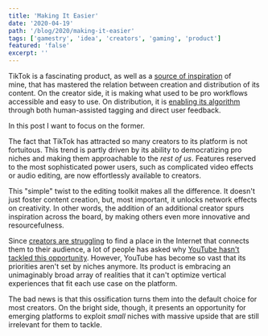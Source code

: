 ```yaml
---
title: 'Making It Easier'
date: '2020-04-19'
path: '/blog/2020/making-it-easier'
tags: ['gamestry', 'idea', 'creators', 'gaming', 'product']
featured: 'false'
excerpt: ''
---
```


TikTok is a fascinating product, as well as a [source of inspiration](/blog/2020/notes-tiktok) of mine, that has mastered the relation between creation and distribution of its content. On the creator side, it is making what used to be pro workflows accessible and easy to use. On distribution, it is [enabling its algorithm](/blog/2020/distribution-matters) through both human-assisted tagging and direct user feedback.

In this post I want to focus on the former.

The fact that TikTok has attracted so many creators to its platform is not fortuitous. This trend is partly driven by its ability to democratizing pro niches and making them approachable to the _rest of us_. Features reserved to the most sophisticated power users, such as complicated video effects or audio editing, are now effortlessly available to creators.

This "simple" twist to the editing toolkit makes all the difference. It doesn't just foster content creation, but, most important, it unlocks network effects on creativity. In other words, the addition of an additional creator spurs inspiration across the board, by making others even more innovative and resourcefulness.

Since [creators are struggling](/blog/2020/creators-are-struggling) to find a place in the Internet that connects them to their audience, a lot of people has asked why [YouTube hasn't tackled this opportunity](/blog/2020/youtube-wont-work). However, YouTube has become so vast that its priorities aren't set by niches anymore. Its product is embracing an unimaginably broad array of realities that it can't optimize vertical experiences that fit each use case on the platform.

The bad news is that this ossification turns them into the default choice for most creators. On the bright side, though, it presents an opportunity for emerging platforms to exploit _small_ niches with massive upside that are still irrelevant for them to tackle.
